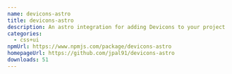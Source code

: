 ```yaml
---
name: devicons-astro
title: devicons-astro
description: An astro integration for adding Devicons to your project
categories:
  - css+ui
npmUrl: https://www.npmjs.com/package/devicons-astro
homepageUrl: https://github.com/jpal91/devicons-astro
downloads: 51
---
```

